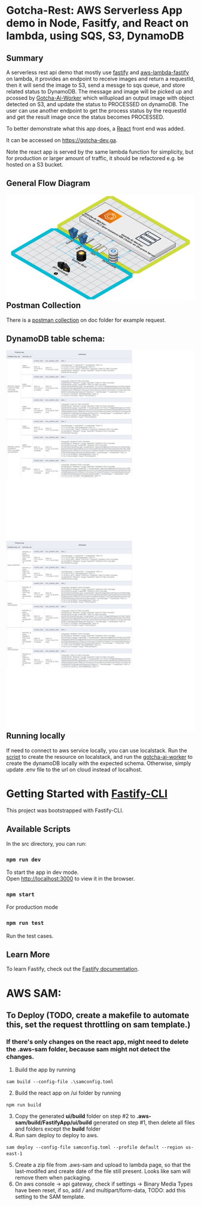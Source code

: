 # Gotcha-Rest: AWS Serverless App demo in Node, Fasitfy, and React on lambda, using SQS, S3, DynamoDB

## Summary

A serverless rest api demo that mostly use [fastify](https://www.fastify.io/) and [aws-lambda-fastify](https://github.com/fastify/aws-lambda-fastify) on lambda, it provides an endpoint to receive images and return a requestId, then it will send the image to S3, send a messge to sqs queue, and store related status to DynamoDB. The message and image will be picked up and pcossed by [Gotcha-Ai-Worker](https://github.com/liang121900/gotcha-ai-worker) which willupload an output image with object detected on S3, and update the status to PROCESSED on dynamoDB. The user can use another endpoint to get the process status by the requestId and get the result image once the status becomes PROCESSED.

To better demonstrate what this app does, a [React](https://reactjs.org/) front end was added.

It can be accessed on https://gotcha-dev.ga. 

Note the react app is served by the same lambda function for simplicity, but for production or larger amount of traffic, it should be refactored e.g. be hosted on a S3 bucket.

## General Flow Diagram
<img src="./doc/gotcha-architecture.png"
alt="Schema 1"
style="float: left; margin-right: 10px;" />

## Postman Collection
There is a [postman collection](./doc/postman/gotcha-ai.postman_collection.json) on doc folder for example request.

## DynamoDB table schema:
<img src="./doc/schema/gotcha-object-detection-dev.png"
alt="Schema 1"
style="float: left; margin-right: 10px;" />

<img src="./doc/schema/GSI_gotcha-object-detection-dev_gsi-sk-pk.png"
alt="Schema 1"
style="float: left; margin-right: 10px;" />

## Running locally
If need to connect to aws service locally, you can use localstack.
Run the [script](https://github.com/liang121900/gotcha-ai-worker/blob/master/local/create-local-aws-resource.py) to create the resource on localstack, and run the [gotcha-ai-worker](https://github.com/liang121900/gotcha-ai-worker) to create the dynamoDB locally with the expected schema.
Otherwise, simply update .env file to the url on cloud instead of localhost.

# Getting Started with [Fastify-CLI](https://www.npmjs.com/package/fastify-cli)
This project was bootstrapped with Fastify-CLI.

## Available Scripts

In the src directory, you can run:

### `npm run dev`

To start the app in dev mode.\
Open [http://localhost:3000](http://localhost:3000) to view it in the browser.

### `npm start`

For production mode

### `npm run test`

Run the test cases.

## Learn More

To learn Fastify, check out the [Fastify documentation](https://www.fastify.io/docs/latest/).

# AWS SAM:
## To Deploy (**TODO**, create a makefile to automate this, set the request throttling on sam template.)
### If there's only changes on the react app, might need to delete the .aws-sam folder, because sam might not detect the changes.
1. Build the app by running 

```sam build --config-file .\samconfig.toml```

2. Build the react app on /ui folder by running

```npm run build```

3. Copy the generated **ui/build** folder on step #2 to **.aws-sam/build/FastifyApp/ui/build** generated on step #1, then delete all files and folders except the **build** folder
4. Run sam deploy to deploy to aws.

```sam deploy --config-file samconfig.toml --profile default --region us-east-1```

5. Create a zip file from .aws-sam and upload to lambda page, so that the last-modifed and create date of the file still present. Looks like sam will remove them when packaging.
6. On aws console -> api gateway, check if settings -> Binary Media Types have been reset, if so, add */* and multipart/form-data, TODO: add this setting to the SAM template.